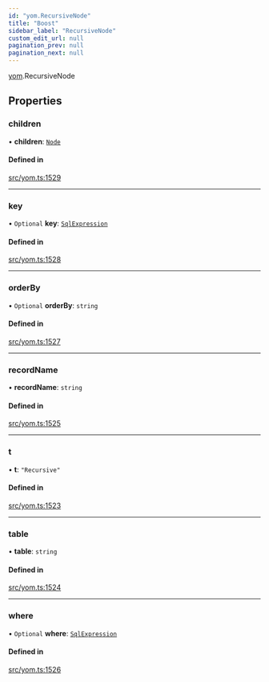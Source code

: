 ```yaml
---
id: "yom.RecursiveNode"
title: "Boost"
sidebar_label: "RecursiveNode"
custom_edit_url: null
pagination_prev: null
pagination_next: null
---
```


[yom](../namespaces/yom.md).RecursiveNode

## Properties

### children

• **children**: [`Node`](../namespaces/yom.md#node)

#### Defined in

[src/yom.ts:1529](https://github.com/yolmio/boost/blob/5cada48/src/yom.ts#L1529)

___

### key

• `Optional` **key**: [`SqlExpression`](../namespaces/yom.md#sqlexpression)

#### Defined in

[src/yom.ts:1528](https://github.com/yolmio/boost/blob/5cada48/src/yom.ts#L1528)

___

### orderBy

• `Optional` **orderBy**: `string`

#### Defined in

[src/yom.ts:1527](https://github.com/yolmio/boost/blob/5cada48/src/yom.ts#L1527)

___

### recordName

• **recordName**: `string`

#### Defined in

[src/yom.ts:1525](https://github.com/yolmio/boost/blob/5cada48/src/yom.ts#L1525)

___

### t

• **t**: ``"Recursive"``

#### Defined in

[src/yom.ts:1523](https://github.com/yolmio/boost/blob/5cada48/src/yom.ts#L1523)

___

### table

• **table**: `string`

#### Defined in

[src/yom.ts:1524](https://github.com/yolmio/boost/blob/5cada48/src/yom.ts#L1524)

___

### where

• `Optional` **where**: [`SqlExpression`](../namespaces/yom.md#sqlexpression)

#### Defined in

[src/yom.ts:1526](https://github.com/yolmio/boost/blob/5cada48/src/yom.ts#L1526)

